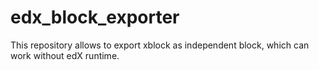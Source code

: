 # edx_block_exporter
This repository allows to export xblock as independent block, which can work without edX runtime. 
